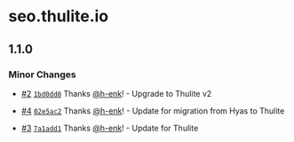 # seo.thulite.io

## 1.1.0

### Minor Changes

- [#2](https://github.com/thuliteio/seo.thulite.io/pull/2) [`1bd0dd0`](https://github.com/thuliteio/seo.thulite.io/commit/1bd0dd061d712659bf61f941755bf1d297b9a4a7) Thanks [@h-enk](https://github.com/h-enk)! - Upgrade to Thulite v2

- [#4](https://github.com/thuliteio/seo.thulite.io/pull/4) [`02e5ac2`](https://github.com/thuliteio/seo.thulite.io/commit/02e5ac23b016a443bea0459f9b550627fe4b9d11) Thanks [@h-enk](https://github.com/h-enk)! - Update for migration from Hyas to Thulite

- [#3](https://github.com/thuliteio/seo.thulite.io/pull/3) [`7a1add1`](https://github.com/thuliteio/seo.thulite.io/commit/7a1add12526706d8b0e17e82d5e92bf9bcdf1915) Thanks [@h-enk](https://github.com/h-enk)! - Update for Thulite
